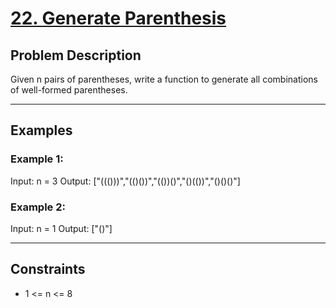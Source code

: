 # [22. Generate Parenthesis](https://leetcode.com/problems/generate-parentheses/)

## Problem Description

Given n pairs of parentheses, write a function to generate all combinations of well-formed parentheses.

 ---

## Examples

### Example 1:

Input: n = 3
Output: ["((()))","(()())","(())()","()(())","()()()"]

### Example 2:

Input: n = 1
Output: ["()"]


---

## Constraints


- 1 <= n <= 8
